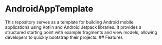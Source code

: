 # AndroidAppTemplate
This repository serves as a template for building Android mobile applications using Kotlin and Android Jetpack libraries. It provides a structured starting point with example fragments and view models, allowing developers to quickly bootstrap their projects.  ## Features
